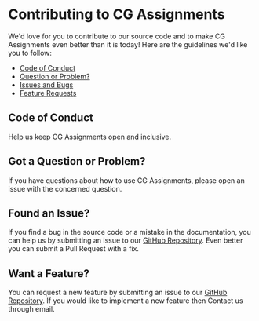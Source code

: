 # Contributing to CG Assignments

We'd love for you to contribute to our source code and to make CG Assignments even better than it is
today! Here are the guidelines we'd like you to follow:

 - [Code of Conduct](#coc)
 - [Question or Problem?](#question)
 - [Issues and Bugs](#issue)
 - [Feature Requests](#feature)

## <a name="coc"></a> Code of Conduct

Help us keep CG Assignments open and inclusive.

## <a name="question"></a> Got a Question or Problem?

If you have questions about how to use CG Assignments, please open an issue with the concerned question.

## <a name="issue"></a> Found an Issue?

If you find a bug in the source code or a mistake in the documentation, you can help us by
submitting an issue to our [GitHub Repository][github]. Even better you can submit a Pull Request
with a fix.

## <a name="feature"></a> Want a Feature?

You can request a new feature by submitting an issue to our [GitHub Repository][github].  If you
would like to implement a new feature then Contact us through email.

[github]: https://github.com/TeamSilverWing/Computer-Graphics-Assignments
